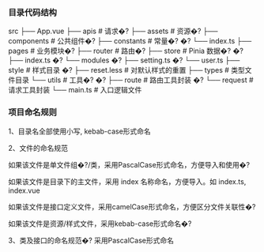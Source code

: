### 目录代码结构

src
├── App.vue
├── apis # 请求�?
├── assets # 资源�?
├── components # 公共组件�?
├── constants # 常量�?
�? └── index.ts
├── pages # 业务模块�?
├── router # 路由�?
├── store # Pinia 数据�?
�? ├── index.ts
�? └── modules
�? ├── setting.ts
�? └── user.ts
├── style # 样式目录
�? ├── reset.less # 对默认样式的重置
├── types # 类型文件目录
└── utils # 工具�?
�? ├── route # 路由工具封装
�? └── request # 请求工具封装
└── main.ts # 入口逻辑文件

### 项目命名规则

1、目录名全部使用小写, kebab-case形式命名

2、文件的命名规范

如果该文件是单文件组�?/类，采用PascalCase形式命名，方便导入和使用�?

如果该文件是目录下的主文件，采用 index 名称命名，方便导入。如 index.ts, index.vue

如果该文件是接口定义文件，采用camelCase形式命名，方便区分文件关联性�?

如果该文件是资源/样式文件，采用kebab-case形式命名�?

3、类及接口的命名规范�? 采用PascalCase形式命名

